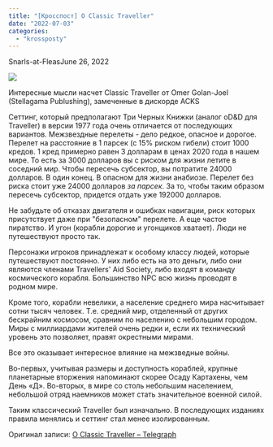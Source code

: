 ```yaml
---
title: "[Кросспост] О Classic Traveller"
date: "2022-07-03"
categories: 
  - "krossposty"
---
```


Snarls-at-FleasJune 26, 2022

![](https://cyborgsandmages.com/wp-content/uploads/2022/07/070322_1225_C1.jpg)

Интересные мысли насчет Classic Traveller от Omer Golan-Joel (Stellagama Publushing), замеченные в дискорде ACKS

Сеттинг, который предполагают Три Черных Книжки (аналог oD&D для Traveller) в версии 1977 года очень отличается от последующих вариантов. Межзвездные перелеты - дело редкое, опасное и дорогое. Перелет на расстояние в 1 парсек (с 15% риском гибели) стоит 1000 кредов. 1 кред примерно равен 3 долларам в ценах 2020 года в нашем мире. То есть за 3000 долларов вы с риском для жизни летите в соседний мир. Чтобы пересечь субсектор, вы потратите 24000 долларов. В один конец. В опасном для жизни анабиозе. Перелет без риска стоит уже 24000 долларов _за парсек_. За то, чтобы таким образом пересечь субсектор, придется отдать уже 192000 долларов.

Не забудьте об отказах двигателя и ошибках навигации, риск которых присутствует даже при "безопасном" перелете. А еще частое пиратство. И угон (корабли дорогие и угонщиков хватает). Люди не путешествуют просто так.

Персонажи игроков принадлежат к особому классу людей, которые путешествуют постоянно. У них либо есть на это деньги, либо они являются членами Travellers' Aid Society, либо входят в команду космического корабля. Большинство NPC всю жизнь проводят в родном мире.

Кроме того, корабли невелики, а население среднего мира насчитывает сотни тысяч человек. Т.е. средний мир, отделенный от других бескрайним космосом, сравним по населению с небольшим городом. Миры с миллиардами жителей очень редки и, если их технический уровень это позволяет, правят окрестными мирами.

Все это оказывает интересное влияние на межзведные войны.

Во-первых, учитывая размеры и доступность кораблей, крупные планетарные вторжения напоминают скорее Осаду Картахены, чем День «Д». Во-вторых, в мире со столь небольшим населением, небольшой отряд наемников может стать значительное военной силой.

Таким классический Traveller был изначально. В последующих изданиях правила менялись и сеттинг стал менее изолированным.

Оригинал записи: [](https://telegra.ph/O-Classic-Traveller-06-26) [О Classic Traveller – Telegraph](https://telegra.ph/O-Classic-Traveller-06-26)
